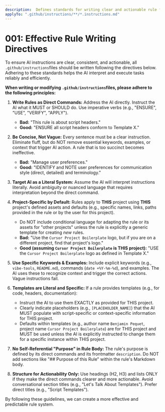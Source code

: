```yaml
---
description:  Defines standards for writing clear and actionable rule files
applyTo: ".github/instructions/**/*.instructions.md"
---
```


# 001: Effective Rule Writing Directives

To ensure AI instructions are clear, consistent, and actionable, all `.github/instructions`files should be written following the directives below. Adhering to these standards helps the AI interpret and execute tasks reliably and efficiently.

**When writing or modifying `.github/instructions`files, please adhere to the following principles:**

1.  **Write Rules as Direct Commands:** Address the AI directly. Instruct the AI what it MUST or SHOULD do. Use imperative verbs (e.g., "ENSURE", "USE", "VERIFY", "APPLY").
    *   **Bad:** "This rule is about script headers."
    *   **Good:** "ENSURE all script headers conform to Template X."

2.  **Be Concise, Not Vague:** Every sentence must be a clear instruction. Eliminate fluff, but do NOT remove essential keywords, examples, or context that trigger AI action. A rule that is too succinct becomes ineffective.
    *   **Bad:** "Manage user preferences."
    *   **Good:** "IDENTIFY and NOTE user preferences for communication style (direct, detailed) and terminology."

3.  **Target AI as a Literal System:** Assume the AI will interpret instructions literally. Avoid ambiguity or nuanced language that requires interpretation beyond the direct command.

4.  **Project-Specific by Default:** Rules apply to **THIS** project using **THIS** project's defined assets and defaults (e.g., specific names, links, paths provided in the rule or by the user for this project).
    *   Do NOT include conditional language for adapting the rule or its assets for "other projects" unless the rule is explicitly a generic template for creating *new* rules.
    *   **Bad:** "Use the `Cursor Project Boilerplate` logo, but if you are on a different project, find that project's logo."
    *   **Good (assuming `Cursor Project Boilerplate` is THIS project):** "USE the `Cursor Project Boilerplate` logo as defined in Template X."

5.  **Use Specific Keywords & Examples:** Include explicit keywords (e.g., `vibe-tools`, `README.md`), commands (`date +%Y-%m-%d`), and examples. The AI uses these to recognize context and trigger the correct actions. Vague instructions fail.

6.  **Templates are Literal and Specific:** If a rule provides templates (e.g., for code, headers, documentation):
    *   Instruct the AI to use them EXACTLY as provided for THIS project.
    *   Clearly indicate placeholders (e.g., `[PLACEHOLDER_NAME]`) that the AI MUST populate with script-specific or context-specific information for THIS project.
    *   Defaults within templates (e.g., author name `Benjamin Pequet`, project name `Cursor Project Boilerplate`) are for THIS project and MUST be used unless the AI is explicitly instructed to change them for a specific instance within THIS project.

7.  **No Self-Referential "Purpose" in Rule Body:** The rule's purpose is defined by its direct commands and its frontmatter `description`. Do NOT add sections like "## Purpose of this Rule" within the rule's Markdown body.

8.  **Structure for Actionability Only:** Use headings (H2, H3) and lists ONLY if they make the direct commands clearer and more actionable. Avoid conversational section titles (e.g., "Let's Talk About Templates"). Prefer direct titles (e.g., "Script Templates").

By following these guidelines, we can create a more effective and predictable rule system.
